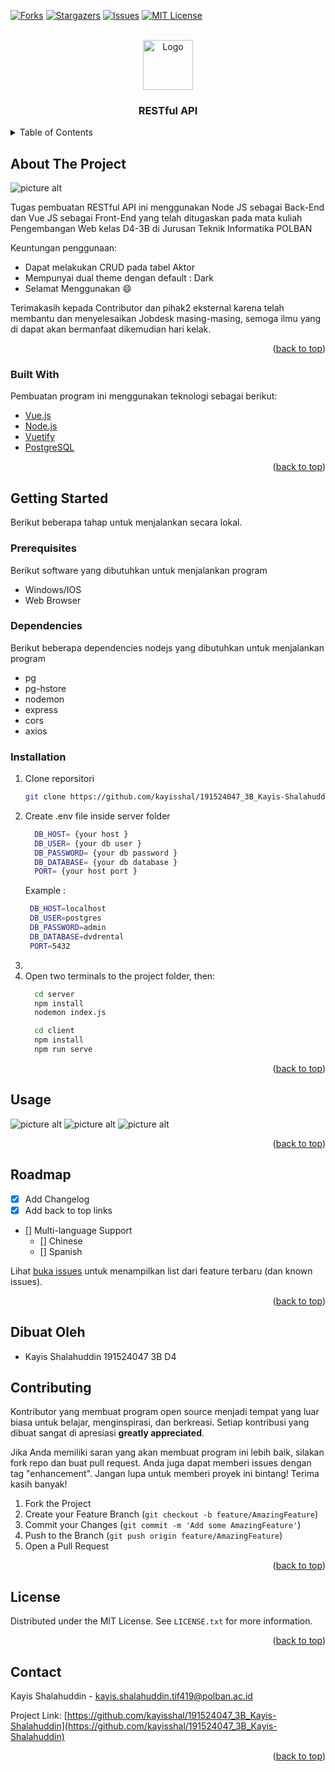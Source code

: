 [![Forks][forks-shield]][forks-url]
[![Stargazers][stars-shield]][stars-url]
[![Issues][issues-shield]][issues-url]
[![MIT License][license-shield]][license-url]
<!-- PROJECT LOGO -->
<br />
<div align="center">
  <a href="https://www.drupal.org/files/project-images/rain-drop-hi.png">
    <img src="https://www.drupal.org/files/project-images/rain-drop-hi.png" alt="Logo" width="80" height="80">
  </a>

  <h3 align="center">RESTful API</h3>
</div>



<!-- TABLE OF CONTENTS -->
<details>
  <summary>Table of Contents</summary>
  <ol>
    <li>
      <a href="#about-the-project">About The Project</a>
      <ul>
        <li><a href="#built-with">Built With</a></li>
      </ul>
    </li>
    <li>
      <a href="#getting-started">Getting Started</a>
      <ul>
        <li><a href="#prerequisites">Prerequisites</a></li>
        <li><a href="#installation">Installation</a></li>
      </ul>
    </li>
    <li><a href="#usage">Usage</a></li>
    <li><a href="#roadmap">Roadmap</a></li>
    <li><a href="#contributing">Contributing</a></li>
    <li><a href="#license">License</a></li>
    <li><a href="#contact">Contact</a></li>
  </ol>
</details>



<!-- ABOUT THE PROJECT -->
## About The Project

![picture alt](https://github.com/kayisshal/191524047_3B_Kayis-Shalahuddin/tree/main/images/screenshot.png "Title")

Tugas pembuatan RESTful API ini menggunakan Node JS sebagai Back-End dan Vue JS sebagai Front-End yang telah ditugaskan pada mata kuliah Pengembangan Web kelas D4-3B di Jurusan Teknik Informatika POLBAN

Keuntungan penggunaan:
* Dapat melakukan CRUD pada tabel Aktor
* Mempunyai dual theme dengan default : Dark
* Selamat Menggunakan :smile:

Terimakasih kepada Contributor dan pihak2 eksternal karena telah membantu dan menyelesaikan Jobdesk masing-masing, semoga ilmu yang di dapat akan bermanfaat dikemudian hari kelak.


<p align="right">(<a href="#top">back to top</a>)</p>



### Built With

Pembuatan program ini menggunakan teknologi sebagai berikut:

* [Vue.js](https://vuejs.org/)
* [Node.js](https://nodejs.org/en/about/)
* [Vuetify](https://vuetifyjs.com/en/)
* [PostgreSQL](https://www.postgresql.org/)

<p align="right">(<a href="#top">back to top</a>)</p>



<!-- GETTING STARTED -->
## Getting Started

Berikut beberapa tahap untuk menjalankan secara lokal.

### Prerequisites

Berikut software yang dibutuhkan untuk menjalankan program
* Windows/IOS
* Web Browser

### Dependencies

Berikut beberapa dependencies nodejs yang dibutuhkan untuk menjalankan program
* pg
* pg-hstore
* nodemon
* express
* cors
* axios

### Installation

1. Clone reporsitori
   ```sh
   git clone https://github.com/kayisshal/191524047_3B_Kayis-Shalahuddin
   ```
2. Create .env file inside server folder
    ```sh
      DB_HOST= {your host }
      DB_USER= {your db user }
      DB_PASSWORD= {your db password }
      DB_DATABASE= {your db database }
      PORT= {your host port }
    ```
    Example :
     ```sh
      DB_HOST=localhost
      DB_USER=postgres
      DB_PASSWORD=admin
      DB_DATABASE=dvdrental
      PORT=5432
    ```
3. 
4. Open two terminals to the project folder, then:
    ```sh
      cd server
      npm install
      nodemon index.js
    ```
    ```sh
      cd client
      npm install
      npm run serve
    ```

<p align="right">(<a href="#top">back to top</a>)</p>



<!-- USAGE EXAMPLES -->
## Usage
![picture alt](https://github.com/kayisshal/191524047_3B_Kayis-Shalahuddin/tree/main/images/localhost_8081_add-actor.png "Title")
![picture alt](https://github.com/kayisshal/191524047_3B_Kayis-Shalahuddin/tree/main/images/localhost_8081_.png "Title")
![picture alt](https://github.com/kayisshal/191524047_3B_Kayis-Shalahuddin/tree/main/images/localhost_8081_(1) "Title")
<p align="right">(<a href="#top">back to top</a>)</p>



<!-- ROADMAP -->
## Roadmap

- [x] Add Changelog
- [x] Add back to top links
- [] Multi-language Support
    - [] Chinese
    - [] Spanish

Lihat [buka issues](https://github.com/kayisshal/191524047_3B_Kayis-Shalahuddin/issues) untuk menampilkan list dari feature terbaru (dan known issues).

<p align="right">(<a href="#top">back to top</a>)</p>


## Dibuat Oleh ##
* Kayis Shalahuddin 191524047 3B D4

<!-- CONTRIBUTING -->
## Contributing

Kontributor yang membuat program open source menjadi tempat yang luar biasa untuk belajar, menginspirasi, dan berkreasi. Setiap kontribusi yang dibuat sangat di apresiasi **greatly appreciated**.

Jika Anda memiliki saran yang akan membuat program ini lebih baik, silakan fork repo dan buat pull request. Anda juga dapat memberi issues dengan tag "enhancement".
Jangan lupa untuk memberi proyek ini bintang! Terima kasih banyak!

1. Fork the Project
2. Create your Feature Branch (`git checkout -b feature/AmazingFeature`)
3. Commit your Changes (`git commit -m 'Add some AmazingFeature'`)
4. Push to the Branch (`git push origin feature/AmazingFeature`)
5. Open a Pull Request

<p align="right">(<a href="#top">back to top</a>)</p>



<!-- LICENSE -->
## License

Distributed under the MIT License. See `LICENSE.txt` for more information.

<p align="right">(<a href="#top">back to top</a>)</p>



<!-- CONTACT -->
## Contact
Kayis Shalahuddin - kayis.shalahuddin.tif419@polban.ac.id

Project Link: [https://github.com/kayisshal/191524047_3B_Kayis-Shalahuddin](https://github.com/kayisshal/191524047_3B_Kayis-Shalahuddin)

<p align="right">(<a href="#top">back to top</a>)</p>



[issues-shield]: https://img.shields.io/github/issues/Kel-7-PW/kel7-timer-javascript
[forks-shield]: https://img.shields.io/github/forks/Kel-7-PW/kel7-timer-javascript
[stars-shield]: https://img.shields.io/github/stars/Kel-7-PW/kel7-timer-javascript
[license-shield]: https://img.shields.io/github/license/Kel-7-PW/kel7-timer-javascript
[issues-url]: https://github.com/Kel-7-PW/kel7-timer-javascript/issues
[forks-url]: https://github.com/Kel-7-PW/kel7-timer-javascript/network
[stars-url]: https://github.com/Kel-7-PW/kel7-timer-javascript/stargazers
[license-url]: https://github.com/Kel-7-PW/kel7-timer-javascript/pulse
